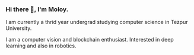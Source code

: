 ### Hi there 👋, I'm Moloy.

I am currently a thrid year undergrad studying computer science in Tezpur University.

I am a computer vision and blockchain enthusiast. Interested in deep learning and also in robotics.


<!--
**writ-tech/writ-tech** is a ✨ _special_ ✨ repository because its `README.md` (this file) appears on your GitHub profile.

Here are some ideas to get you started:

- 🔭 I’m currently working on computer vision and deep learning
- 🌱 I’m currently learning ethereum blockchain.
- 👯 I’m looking to collaborate on ...
- 🤔 I’m looking for help with ...
- 💬 Ask me about ...
- 📫 How to reach me: ...
- 😄 Pronouns: ...
- ⚡ Fun fact: ...
-->

